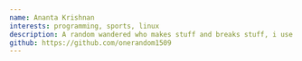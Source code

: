 ```yaml
---
name: Ananta Krishnan
interests: programming, sports, linux
description: A random wandered who makes stuff and breaks stuff, i use arch btw.
github: https://github.com/onerandom1509
---
```

